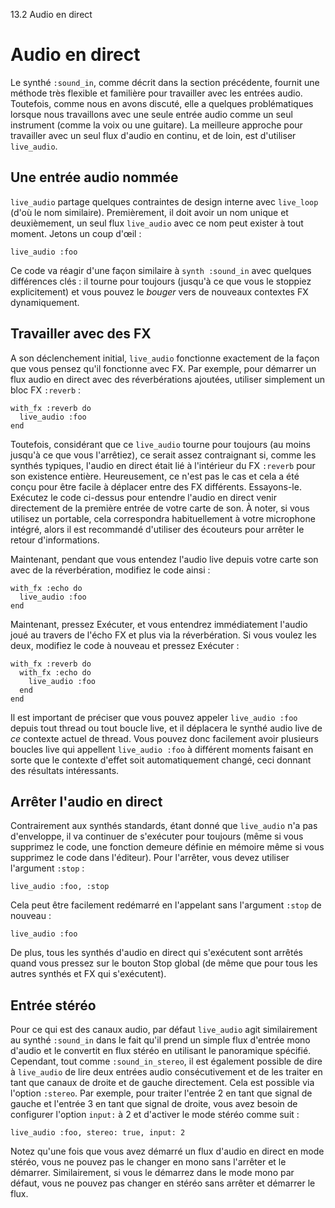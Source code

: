 13.2 Audio en direct

# Audio en direct

Le synthé `:sound_in`, comme décrit dans la section précédente, fournit une méthode très flexible et familière pour travailler avec les entrées audio. Toutefois, comme nous en avons discuté, elle a quelques problématiques lorsque nous travaillons avec une seule entrée audio comme un seul instrument (comme la voix ou une guitare). La meilleure approche pour travailler avec un seul flux d'audio en continu, et de loin, est d'utiliser `live_audio`.

## Une entrée audio nommée

`live_audio` partage quelques contraintes de design interne avec `live_loop` (d'où le nom similaire). Premièrement, il doit avoir un nom unique et deuxièmement, un seul flux `live_audio` avec ce nom peut exister à tout moment. Jetons un coup d'œil :

```
live_audio :foo
```

Ce code va réagir d'une façon similaire à `synth :sound_in` avec quelques différences clés : il tourne pour toujours (jusqu'à ce que vous le stoppiez explicitement) et vous pouvez le *bouger* vers de nouveaux contextes FX dynamiquement.


## Travailler avec des FX

A son déclenchement initial, `live_audio` fonctionne exactement de la façon que vous pensez qu'il fonctionne avec FX. Par exemple, pour démarrer un flux audio en direct avec des réverbérations ajoutées, utiliser simplement un bloc FX `:reverb` :

```
with_fx :reverb do
  live_audio :foo
end
```

Toutefois, considérant que ce `live_audio` tourne pour toujours (au moins jusqu'à ce que vous l'arrêtiez), ce serait assez contraignant si, comme les synthés typiques, l'audio en direct était lié à l'intérieur du FX `:reverb` pour son existence entière. Heureusement, ce n'est pas le cas et cela a été conçu pour être facile à déplacer entre des FX différents. Essayons-le. Exécutez le code ci-dessus pour entendre l'audio en direct venir directement de la première entrée de votre carte de son. À noter, si vous utilisez un portable, cela correspondra habituellement à votre microphone intégré, alors il est recommandé d'utiliser des écouteurs pour arrêter le retour d'informations.

Maintenant, pendant que vous entendez l'audio live depuis votre carte son avec de la réverbération, modifiez le code ainsi :

```
with_fx :echo do
  live_audio :foo
end
```

Maintenant, pressez Exécuter, et vous entendrez immédiatement l'audio joué au travers de l'écho FX et plus via la réverbération. Si vous voulez les deux, modifiez le code à nouveau et pressez Exécuter :

```
with_fx :reverb do
  with_fx :echo do
    live_audio :foo
  end
end
```

Il est important de préciser que vous pouvez appeler `live_audio :foo` depuis tout thread ou tout boucle live, et il déplacera le synthé audio live de *ce* contexte actuel de thread. Vous pouvez donc facilement avoir plusieurs boucles live qui appellent `live_audio :foo` à différent moments faisant en sorte que le contexte d'effet soit automatiquement changé, ceci donnant des résultats intéressants.


## Arrêter l'audio en direct

Contrairement aux synthés standards, étant donné que `live_audio` n'a pas d'enveloppe, il va continuer de s'exécuter pour toujours (même si vous supprimez le code, une fonction demeure définie en mémoire même si vous supprimez le code dans l'éditeur). Pour l'arrêter, vous devez utiliser l'argument `:stop` :

```
live_audio :foo, :stop
```

Cela peut être facilement redémarré en l'appelant sans l'argument `:stop` de nouveau :


```
live_audio :foo
```

De plus, tous les synthés d'audio en direct qui s'exécutent sont arrêtés quand vous pressez sur le bouton Stop global (de même que pour tous les autres synthés et FX qui s'exécutent).

## Entrée stéréo

Pour ce qui est des canaux audio, par défaut `live_audio` agit similairement au synthé `:sound_in` dans le fait qu'il prend un simple flux d'entrée mono d'audio et le convertit en flux stéréo en utilisant le panoramique spécifié. Cependant, tout comme `:sound_in_stereo`, il est également possible de dire à `live_audio` de lire deux entrées audio consécutivement et de les traiter en tant que canaux de droite et de gauche directement. Cela est possible via l'option `:stereo`. Par exemple, pour traiter l'entrée 2 en tant que signal de gauche et l'entrée 3 en tant que signal de droite, vous avez besoin de configurer l'option `input:` à 2 et d'activer le mode stéréo comme suit :

```
live_audio :foo, stereo: true, input: 2
```

Notez qu'une fois que vous avez démarré un flux d'audio en direct en mode stéréo, vous ne pouvez pas le changer en mono sans l'arrêter et le démarrer. Similairement, si vous le démarrez dans le mode mono par défaut, vous ne pouvez pas changer en stéréo sans arrêter et démarrer le flux.
